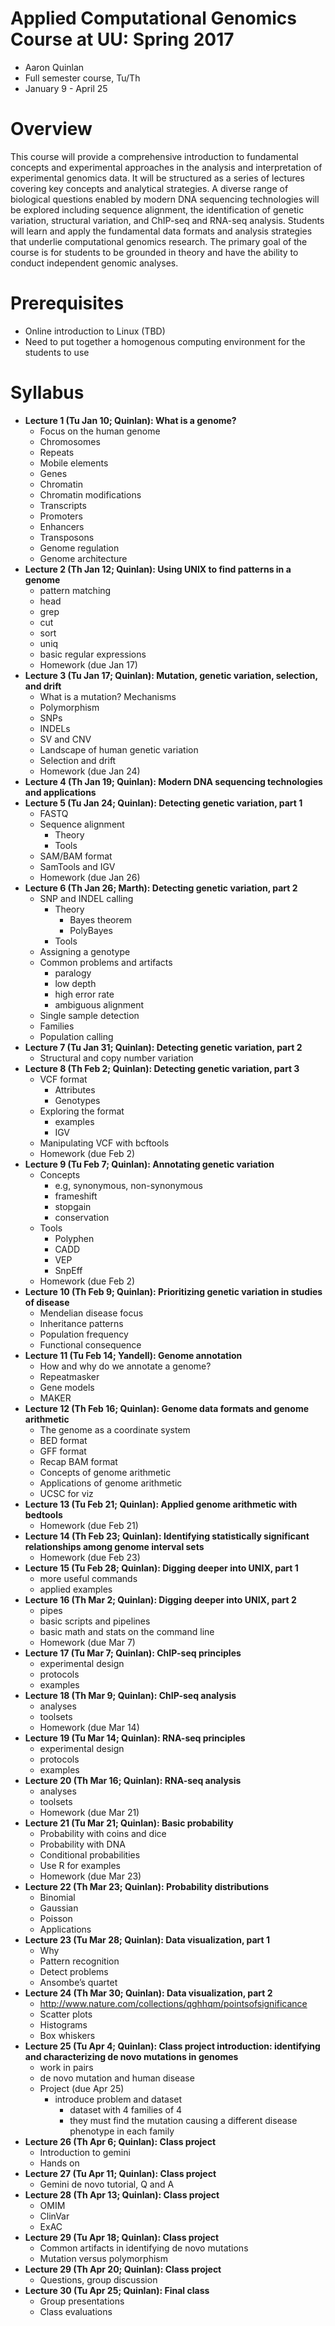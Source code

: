 # Applied Computational Genomics Course at UU: Spring 2017
- Aaron Quinlan
- Full semester course, Tu/Th
- January 9 - April 25

# Overview
This course will provide a comprehensive introduction to fundamental concepts and experimental approaches in the analysis and interpretation of experimental genomics data. It will be structured as a series of lectures covering key concepts and analytical strategies. A diverse range of biological questions enabled by modern DNA sequencing technologies will be explored including sequence alignment, the identification of genetic variation, structural variation, and ChIP-seq and RNA-seq analysis. Students will learn and apply the fundamental data formats and analysis strategies that underlie computational genomics research. The primary goal of the course is for students to be grounded in theory and have the ability to conduct independent genomic analyses.

# Prerequisites
- Online introduction to Linux (TBD)
- Need to put together a homogenous computing environment for the students to use

# Syllabus
- **Lecture 1 (Tu Jan 10; Quinlan): What is a genome?**
    - Focus on the human genome
    - Chromosomes
    - Repeats
    - Mobile elements
    - Genes
    - Chromatin
    - Chromatin modifications
    - Transcripts
    - Promoters
    - Enhancers
    - Transposons
    - Genome regulation
    - Genome architecture
- **Lecture 2 (Th Jan 12; Quinlan): Using UNIX to find patterns in a genome**
    - pattern matching
    - head
    - grep
    - cut
    - sort
    - uniq
    - basic regular expressions
    - Homework (due Jan 17)
- **Lecture 3 (Tu Jan 17; Quinlan): Mutation, genetic variation, selection, and drift**
    - What is a mutation? Mechanisms
    - Polymorphism
    - SNPs
    - INDELs
    - SV and CNV
    - Landscape of human genetic variation
    - Selection and drift
    - Homework (due Jan 24)
- **Lecture 4 (Th Jan 19; Quinlan): Modern DNA sequencing technologies and applications**
- **Lecture 5 (Tu Jan 24; Quinlan): Detecting genetic variation, part 1**
    - FASTQ
    - Sequence alignment
        - Theory
        - Tools
    - SAM/BAM format
    - SamTools and IGV
    - Homework (due Jan 26)
- **Lecture 6 (Th Jan 26; Marth): Detecting genetic variation, part 2**
    - SNP and INDEL calling
        - Theory
            - Bayes theorem
            - PolyBayes
        - Tools
    - Assigning a genotype
    - Common problems and artifacts
        - paralogy
        - low depth
        - high error rate
        - ambiguous alignment
    - Single sample detection
    - Families
    - Population calling
- **Lecture 7 (Tu Jan 31; Quinlan): Detecting genetic variation, part 2**
    - Structural and copy number variation
- **Lecture 8 (Th Feb 2; Quinlan): Detecting genetic variation, part 3**
    - VCF format
        - Attributes
        - Genotypes
    - Exploring the format
        - examples
        - IGV
    - Manipulating VCF with bcftools
    - Homework (due Feb 2)
- **Lecture 9 (Tu Feb 7; Quinlan): Annotating genetic variation**
    - Concepts
        - e.g, synonymous, non-synonymous
        - frameshift
        - stopgain
        - conservation
    - Tools
        - Polyphen
        - CADD
        - VEP
        - SnpEff
    - Homework (due Feb 2)
- **Lecture 10 (Th Feb 9; Quinlan): Prioritizing genetic variation in studies of disease**
    - Mendelian disease focus
    - Inheritance patterns
    - Population frequency
    - Functional consequence
- **Lecture 11 (Tu Feb 14; Yandell): Genome annotation**
    - How and why do we annotate a genome?
    - Repeatmasker
    - Gene models
    - MAKER
- **Lecture 12 (Th Feb 16; Quinlan): Genome data formats and genome arithmetic**
    - The genome as a coordinate system
    - BED format
    - GFF format
    - Recap BAM format
    - Concepts of genome arithmetic
    - Applications of genome arithmetic
    - UCSC for viz
- **Lecture 13 (Tu Feb 21; Quinlan): Applied genome arithmetic with bedtools**
    - Homework (due Feb 21)
- **Lecture 14 (Th Feb 23; Quinlan): Identifying statistically significant relationships among genome interval sets**
    - Homework (due Feb 23)
- **Lecture 15 (Tu Feb 28; Quinlan): Digging deeper into UNIX, part 1**
    - more useful commands
    - applied examples
- **Lecture 16 (Th Mar 2; Quinlan): Digging deeper into UNIX, part 2**
    - pipes
    - basic scripts and pipelines
    - basic math and stats on the command line
    - Homework (due Mar 7)
- **Lecture 17 (Tu Mar 7; Quinlan): ChIP-seq principles**
    - experimental design
    - protocols
    - examples
- **Lecture 18 (Th Mar 9; Quinlan): ChIP-seq analysis**
    - analyses
    - toolsets
    - Homework (due Mar 14)
- **Lecture 19 (Tu Mar 14; Quinlan): RNA-seq principles**
    - experimental design
    - protocols
    - examples
- **Lecture 20 (Th Mar 16; Quinlan): RNA-seq analysis**
    - analyses
    - toolsets
    - Homework (due Mar 21)
- **Lecture 21 (Tu Mar 21; Quinlan): Basic probability**
    - Probability with coins and dice
    - Probability with DNA
    - Conditional probabilities
    - Use R for examples
    - Homework (due Mar 23)
- **Lecture 22 (Th Mar 23; Quinlan): Probability distributions**
    - Binomial
    - Gaussian
    - Poisson
    - Applications
- **Lecture 23 (Tu Mar 28; Quinlan): Data visualization, part 1**
    - Why
    - Pattern recognition
    - Detect problems
    - Ansombe’s quartet
- **Lecture 24 (Th Mar 30; Quinlan): Data visualization, part 2**
    - http://www.nature.com/collections/qghhqm/pointsofsignificance
    - Scatter plots
    - Histograms
    - Box whiskers
- **Lecture 25 (Tu Apr 4; Quinlan): Class project introduction: identifying and characterizing de novo mutations in genomes**
    - work in pairs
    - de novo mutation and human disease
    - Project (due Apr 25)
        - introduce problem and dataset
            - dataset with 4 families of 4
            - they must find the mutation causing a different disease phenotype in each family
- **Lecture 26 (Th Apr 6; Quinlan): Class project**
    - Introduction to gemini
    - Hands on
- **Lecture 27 (Tu Apr 11; Quinlan): Class project**
    - Gemini de novo tutorial, Q and A
- **Lecture 28 (Th Apr 13; Quinlan): Class project**
    - OMIM
    - ClinVar
    - ExAC
- **Lecture 29 (Tu Apr 18; Quinlan): Class project**
    - Common artifacts in identifying de novo mutations
    - Mutation versus polymorphism
- **Lecture 29 (Th Apr 20; Quinlan): Class project**
    - Questions, group discussion
- **Lecture 30 (Tu Apr 25; Quinlan): Final class**
    - Group presentations
    - Class evaluations
